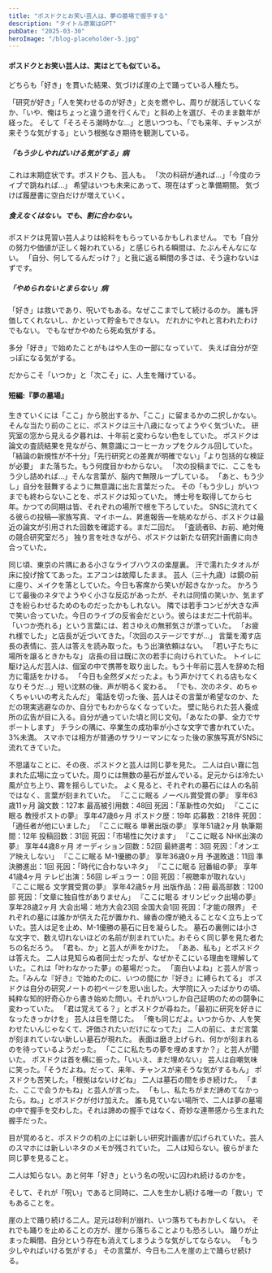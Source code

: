 ```yaml
---
title: "ポスドクとお笑い芸人は、夢の墓場で握手する"
description: "タイトル原案はGPT"
pubDate: "2025-03-30"
heroImage: "/blog-placeholder-5.jpg"
---
```


#### ポスドクとお笑い芸人は、実はとても似ている。

どちらも「好き」を貫いた結果、気づけば崖の上で踊っている人種たち。

「研究が好き」「人を笑わせるのが好き」と炎を燃やし、周りが就活していくなか、「いや、俺はちょっと違う道を行くんで」と斜め上を選び、そのまま数年が経った。
そして「そろそろ潮時かな…」と思いつつも、「でも来年、チャンスが来そうな気がする」という根拠なき期待を観測している。

##### 「もう少しやればいける気がする」病

これは末期症状です。ポスドクも、芸人も。
「次の科研が通れば…」「今度のライブで跳ねれば…」
希望はいつも未来にあって、現在はずっと準備期間。
気づけば履歴書に空白だけが増えていく。

##### 食えなくはない。でも、割に合わない。

ポスドクは見習い芸人よりは給料をもらっているかもしれません。
でも「自分の努力や価値が正しく報われている」と感じられる瞬間は、たぶんそんなにない。
「自分、何してるんだっけ？」と我に返る瞬間の多さは、そう違わないはずです。

##### 「やめられないとまらない」病

「好き」は救いであり、呪いでもある。なぜここまでして続けるのか。
誰も評価してくれないし、かといって貯金もできない。
だれかにやれと言われたわけでもない。
でもなぜかやめたら死ぬ気がする。

多分「好き」で始めたことがもはや人生の一部になっていて、
失えば自分が空っぽになる気がする。

だからこそ「いつか」と「次こそ」に、人生を賭けている。

#### 短編:『夢の墓場』

生きていくには「ここ」から脱出するか、「ここ」に留まるかの二択しかない。
そんな当たり前のことに、ポスドクは三十八歳になってようやく気づいた。
研究室の窓から見える夕暮れは、十年前と変わらない色をしていた。
ポスドクは論文の査読結果を見ながら、無意識にコーヒーカップをクルクル回していた。
「結論の新規性が不十分」「先行研究との差異が明確でない」「より包括的な検証が必要」
また落ちた。もう何度目かわからない。
「次の投稿までに、ここをもう少し詰めれば…」そんな言葉が、脳内で無限ループしている。
「あと、もう少し」自分を鼓舞するように無意識に出た言葉だった。
その「もう少し」がいつまでも終わらないことを、ポスドクは知っていた。
博士号を取得してから七年。かつての同期は皆、それぞれの場所で根を下ろしていた。
SNSに流れてくる彼らの投稿—家族写真、マイホーム、昇進報告—を眺めながら、ポスドクは最近の論文が引用された回数を確認する。まだ二回だ。
「査読者B、お前、絶対俺の競合研究室だろ」
独り言を吐きながら、ポスドクは新たな研究計画書に向き合っていた。

同じ頃、東京の片隅にある小さなライブハウスの楽屋裏。
汗で濡れたタオルが床に投げ捨ててあった。エアコンは故障したまま。
芸人（三十九歳）は鏡の前に座り、メイクを落としていた。今日も客席から笑いが起きなかった。
かろうじて最後のネタでようやく小さな反応があったが、それは同情の笑いか、気まずさを紛らわせるためのものだったかもしれない。
隣では若手コンビが大きな声で笑い合っていた。今日のライブの反省会だという。彼らはまだ二十代前半。「いつか売れる」という言葉には、若さゆえの無邪気さが漂っていた。
「お疲れ様でした」と店長が近づいてきた。「次回のステージですが…」
言葉を濁す店長の表情に、芸人は答えを読み取った。もう出演依頼はない。
「若い子たちに場所を譲るときかもな」
店長の目は既に次の若手に向けられていた。
トイレに駆け込んだ芸人は、個室の中で携帯を取り出した。もう十年前に芸人を辞めた相方に電話をかける。
「今日も全然ダメだったよ。もう声かけてくれる店もなくなりそうだ…」短い沈黙の後、声が明るく変わる。
「でも、次のネタ、めちゃくちゃいいの考えたんだ」
電話を切った後、芸人はその言葉が希望なのか、ただの現実逃避なのか、自分でもわからなくなっていた。
壁に貼られた芸人養成所の広告が目に入る。自分が通っていた頃と同じ文句。「あなたの夢、全力でサポートします」
チラシの隅に、卒業生の成功率が小さな文字で書かれていた。3%未満。
スマホでは相方が普通のサラリーマンになった後の家族写真がSNSに流れてきていた。

不思議なことに、その夜、ポスドクと芸人は同じ夢を見た。
二人は白い霧に包まれた広場に立っていた。周りには無数の墓石が並んでいる。足元からは冷たい風が立ち上り、霧を揺らしていた。
よく見ると、それぞれの墓石には人の名前ではなく、言葉が刻まれていた。
『ここに眠る ノーベル賞受賞の夢』 享年63歳11ヶ月
論文数：127本 最高被引用数：48回
死因：「革新性の欠如」
『ここに眠る 教授ポストの夢』 享年47歳6ヶ月
ポスドク歴：19年 応募数：218件
死因：「適任者が他にいました」
『ここに眠る 単著出版の夢』 享年51歳2ヶ月
執筆期間：12年 投稿回数：31回
死因：「市場性に欠けます」
『ここに眠る NHK出演の夢』 享年44歳8ヶ月
オーディション回数：52回 最終選考：3回
死因：「オンエア映えしない」
『ここに眠る M-1優勝の夢』 享年36歳0ヶ月
予選敗退：11回 準決勝進出：1回
死因：「時代に合わないネタ」
『ここに眠る 冠番組の夢』 享年41歳4ヶ月
テレビ出演：56回 レギュラー：0回
死因：「視聴率が取れない」
『ここに眠る 文学賞受賞の夢』 享年42歳5ヶ月
出版作品：2冊 最高部数：1200部
死因：「文章に独自性がありません」
『ここに眠る オリンピック出場の夢』 享年28歳2ヶ月
大会出場：地方大会23回 全国大会1回
死因：「才能の限界」
それぞれの墓には誰かが供えた花が置かれ、線香の煙が絶えることなく立ち上っていた。芸人は足を止め、M-1優勝の墓石に目を凝らした。
墓石の裏側には小さな文字で、数え切れないほどの名前が刻まれていた。おそらく同じ夢を見た者たちの名だろう。
「君も、か」と芸人が声をかけた。
「ああ、私も」とポスドクは答えた。
二人は見知らぬ者同士だったが、なぜかそこにいる理由を理解していた。これは「叶わなかった夢」の墓場だった。
「面白いよね」と芸人が言った。「みんな『好き』で始めたのに、いつの間にか『好き』に縛られてる」
ポスドクは自分の研究ノートの初ページを思い出した。大学院に入ったばかりの頃、純粋な知的好奇心から書き始めた問い。それがいつしか自己証明のための闘争に変わっていた。
「君は覚えてる？」とポスドクが尋ねた。「最初に研究を好きになったきっかけを」
芸人は目を閉じた。
「俺も同じだよ。いつからか、人を笑わせたいんじゃなくて、評価されたいだけになってた」
二人の前に、まだ言葉が刻まれていない新しい墓石が現れた。
表面は磨き上げられ、何かが刻まれるのを待っているようだった。
「ここに私たちの夢を埋めますか？」と芸人が聞いた。
ポスドクは首を横に振った。「いいえ、まだ埋めない」
芸人は自嘲気味に笑った。「そうだよね。だって、来年、チャンスが来そうな気がするもん」
ポスドクも苦笑した。「根拠はないけどね」
二人は墓石の間を歩き続けた。
「また、ここで会うかもね」と芸人が言った。
「もし、私たちがまだ諦めてなかったら。ね。」とポスドクが付け加えた。
誰も見ていない場所で、二人は夢の墓場の中で握手を交わした。それは諦めの握手ではなく、奇妙な連帯感から生まれた握手だった。

目が覚めると、ポスドクの机の上には新しい研究計画書が広げられていた。芸人のスマホには新しいネタのメモが残されていた。
二人は知らない。彼らがまた同じ夢を見ること。

二人は知らない。あと何年「好き」という名の呪いに囚われ続けるのかを。

そして、それが「呪い」であると同時に、二人を生かし続ける唯一の「救い」でもあることを。

崖の上で踊り続ける二人。足元は砂利が崩れ、いつ落ちてもおかしくない。
それでも踊りを止めることの方が、崖から落ちることよりも恐ろしい。
踊りが止まった瞬間、自分という存在も消えてしまうような気がしてならない。
「もう少しやればいける気がする」
その言葉が、今日も二人を崖の上で踊らせ続ける。